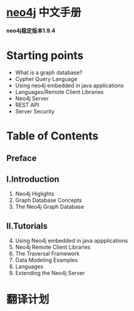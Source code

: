 [neo4j][neo4j-link] 中文手册
=============
  

**neo4j稳定版本1.9.4**  


# Starting points
* What is a graph database?  
* Cypher Query Language
* Using neo4j embedded in java applications  
* Languages/Remote Client Libraries  
* Neo4j Server  
* REST API  
* Server Security  

# Table of Contents  
## Preface  
## Ⅰ.Introduction  
1. Neo4j Higlights  
2. Graph Database Concepts  
3. The Neo4j Graph Database  
## Ⅱ.Tutorials
4. Using Neo4j embedded in java appplications  
5. Neo4j Remote Client Libraries  
6. The Traversal Framework  
7. Data Modeling Examples  
8. Languages  
9. Extending the Neo4j Server  


# 翻译计划


[neo4j-link]:http://www.neo4j.org